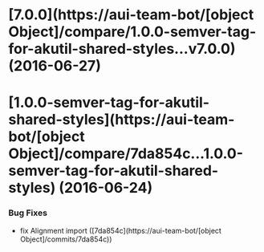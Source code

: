 <a name="7.0.0"></a>
# [7.0.0](https://aui-team-bot/[object Object]/compare/1.0.0-semver-tag-for-akutil-shared-styles...v7.0.0) (2016-06-27)



<a name="1.0.0-semver-tag-for-akutil-shared-styles"></a>
# [1.0.0-semver-tag-for-akutil-shared-styles](https://aui-team-bot/[object Object]/compare/7da854c...1.0.0-semver-tag-for-akutil-shared-styles) (2016-06-24)


### Bug Fixes

* fix Alignment import ([7da854c](https://aui-team-bot/[object Object]/commits/7da854c))



